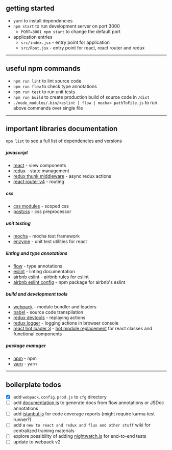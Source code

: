 ## getting started

* `yarn` to install dependencies
* `npm start` to run development server on port 3000
  * `PORT=3001 npm start` to change the default port
* application entries
  * `src/index.jsx` - entry point for application
  * `src/Root.jsx` - entry point for react, react router and redux

---
## useful npm commands

* `npm run lint` to lint source code
* `npm run flow` to check type annotations
* `npm run test` to run unit tests
* `npm run build` to create production build of source code in `/dist`
* `./node_modules/.bin/<eslint | flow | mocha> pathToFile.js` to run above commands over single file

---
## important libraries documentation

`npm list` to see a full list of dependencies and versions

##### javascript
* [react](https://facebook.github.io/react/) - view components
* [redux](http://redux.js.org/) - state management
* [redux thunk middleware](https://github.com/gaearon/redux-thunk) - async redux actions
* [react router v4](https://react-router.now.sh/) - routing

##### css
* [css modules](https://github.com/css-modules/css-modules) - scoped css
* [postcss](https://github.com/postcss/postcss) - css preprocessor

##### unit testing
* [mocha](https://mochajs.org/) - mocha test framework
* [enzyme](https://github.com/airbnb/enzyme) - unit test utilities for react

##### linting and type annotations
* [flow](https://flowtype.org/) - type annotations
* [eslint](http://eslint.org/) - linting documentation
* [airbnb eslint](https://github.com/airbnb/javascript) - airbnb rules for eslint
* [airbnb eslint config](https://www.npmjs.com/package/eslint-config-airbnb) - npm package for airbnb's eslint

##### build and development tools
* [webpack](https://webpack.js.org/) - module bundler and loaders
* [babel](https://babeljs.io/) - source code transpilation
* [redux devtools](https://github.com/gaearon/redux-devtools) - replaying actions
* [redux logger](https://github.com/evgenyrodionov/redux-logger) - logging actions in browser console
* [react hot loader 3](https://github.com/gaearon/react-hot-loader) - [hot module replacement](https://webpack.github.io/docs/hot-module-replacement.html) for react classes and functional components

##### package manager
* [npm](https://docs.npmjs.com/) - npm
* [yarn](https://yarnpkg.com/en/docs/) - yarn

---
## boilerplate todos
- [x] add `webpack.config.prod.js` to `cfg` directory
- [ ] add [documentation.js](https://github.com/documentationjs/documentation) to generate docs from flow annotations or JSDoc annotations
- [ ] add [istanbul.js](https://github.com/gotwarlost/istanbul) for code coverage reports (might require karma test runner?)
- [ ] add a `new to react and redux and flux and other stuff` wiki for centralized training materials
- [ ] explore possibility of adding [nightwatch.js](http://nightwatchjs.org/) for end-to-end tests
- [ ] update to webpack v2